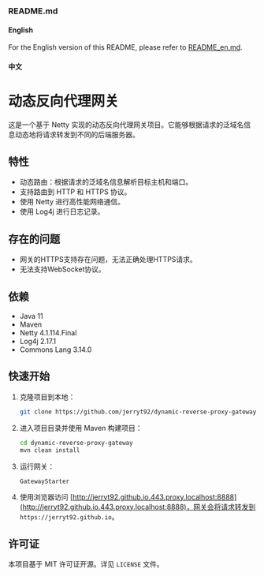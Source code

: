 ### README.md

#### English

For the English version of this README, please refer to [README_en.md](readme_en.md).

#### 中文

# 动态反向代理网关

这是一个基于 Netty 实现的动态反向代理网关项目。它能够根据请求的泛域名信息动态地将请求转发到不同的后端服务器。

## 特性

- 动态路由：根据请求的泛域名信息解析目标主机和端口。
- 支持路由到 HTTP 和 HTTPS 协议。
- 使用 Netty 进行高性能网络通信。
- 使用 Log4j 进行日志记录。

## 存在的问题

- 网关的HTTPS支持存在问题，无法正确处理HTTPS请求。
- 无法支持WebSocket协议。

## 依赖

- Java 11
- Maven
- Netty 4.1.114.Final
- Log4j 2.17.1
- Commons Lang 3.14.0

## 快速开始

1. 克隆项目到本地：
    ```sh
    git clone https://github.com/jerryt92/dynamic-reverse-proxy-gateway.git
    ```

2. 进入项目目录并使用 Maven 构建项目：
    ```sh
    cd dynamic-reverse-proxy-gateway
    mvn clean install
    ```

3. 运行网关：

   `GatewayStarter`

4. 使用浏览器访问 [http://jerryt92.github.io.443.proxy.localhost:8888](http://jerryt92.github.io.443.proxy.localhost:8888)，网关会将请求转发到 `https://jerryt92.github.io`。

## 许可证

本项目基于 MIT 许可证开源。详见 `LICENSE` 文件。